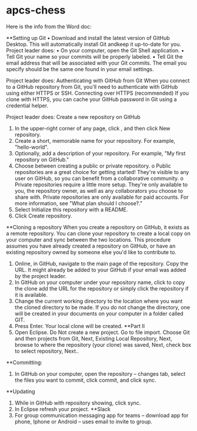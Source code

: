 # apcs-chess

Here is the info from the Word doc:

**Setting up Git
•	Download and install the latest version of GitHub Desktop. This will automatically install Git andkeep it up-to-date for you.
Project leader does:
•	On your computer, open the Git Shell application.
•	Tell Git your name so your commits will be properly labeled.
•	Tell Git the email address that will be associated with your Git commits. The email you specify should be the same one found in your email settings.

Project leader does:
Authenticating with GitHub from Git
When you connect to a GitHub repository from Git, you'll need to authenticate with GitHub using either HTTPS or SSH.
Connecting over HTTPS (recommended)
If you clone with HTTPS, you can cache your GitHub password in Git using a credential helper.

Project leader does:
Create a new repository on GitHub
1.	In the upper-right corner of any page, click , and then click New repository.
2.	Create a short, memorable name for your repository. For example, "hello-world".
3.	Optionally, add a description of your repository. For example, "My first repository on GitHub."
4.	Choose between creating a public or private repository.
o	Public repositories are a great choice for getting started! They're visible to any user on GitHub, so you can benefit from a collaborative community.
o	Private repositories require a little more setup. They're only available to you, the repository owner, as well as any collaborators you choose to share with. Private repositories are only available for paid accounts. For more information, see "What plan should I choose?."
5.	Select Initialize this repository with a README.
6.	Click Create repository.

**Cloning a repository
When you create a repository on GitHub, it exists as a remote repository. You can clone your repository to create a local copy on your computer and sync between the two locations.
This procedure assumes you have already created a repository on GitHub, or have an existing repository owned by someone else you'd like to contribute to.
1.	Online, in GitHub, navigate to the main page of the repository. Copy the URL.  It might already be added to your GitHub if your email was added by the project leader.
2.	In GitHub on your computer under your repository name, click  to copy the clone add the URL for the repository or simply click the repository if it is available.
3.	Change the current working directory to the location where you want the cloned directory to be made. If you do not change the directory, one will be created in your documents on your computer in a folder called GIT.
4.	Press Enter. Your local clone will be created.
**Part II
1.	 Open Eclipse.  Do Not create a new project.  Go to file import.  Choose Git and then projects from Git, Next, Existing Local Repository, Next, browse to where the repository (your clone) was saved, Next, check box to select repository, Next..  

**Committing:

1.	In GitHub on your computer, open the repository – changes tab, select the files you want to commit, click commit, and click sync.


**Updating
1.	While in GitHub with repository showing, click sync.
2.	In Eclipse refresh your project.
**Slack
1.	For group communication messaging app for teams – download app for phone, Iphone or Android – uses email to invite to group.
